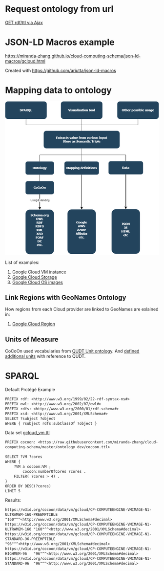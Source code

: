 # Request ontology from url
[GET rdf/ttl via Ajax](ajax.html)

# JSON-LD Macros example
https://miranda-zhang.github.io/cloud-computing-schema/json-ld-macros/gcloud.html

Created with https://github.com/ariutta/json-ld-macros

# Mapping data to ontology
![Workflow](cococon_usage_workflow.png "Workflow Overview")

List of examples:
1. [Google Cloud VM instance](gcloud_vm.md)
2. [Google Cloud Storage](gcloud_storage.md)
3. [Google Cloud OS images](gcloud_os.md)
   
## Link Regions with GeoNames Ontology
How regions from each Cloud provider are linked to GeoNames
are exlained in:
1. [Google Cloud Region](gcloud_region.md) 

## Units of Measure
CoCoOn used vocabularies from [QUDT Unit ontology](QUDT_unit.md).
And [defined additional units](unit.md)
with reference to QUDT.

# SPARQL
Default Protégé Example
```
PREFIX rdf: <http://www.w3.org/1999/02/22-rdf-syntax-ns#>
PREFIX owl: <http://www.w3.org/2002/07/owl#>
PREFIX rdfs: <http://www.w3.org/2000/01/rdf-schema#>
PREFIX xsd: <http://www.w3.org/2001/XMLSchema#>
SELECT ?subject ?object
WHERE { ?subject rdfs:subClassOf ?object }
```

Data set [gcloud_vm.ttl](sparql-generate/result/gcloud_vm.ttl)
```
PREFIX cocoon: <https://raw.githubusercontent.com/miranda-zhang/cloud-computing-schema/master/ontology_dev/cocoon.ttl>

SELECT ?VM ?cores
WHERE {
    ?VM a cocoon:VM ;
        cocoon:numberOfCores ?cores .
	FILTER( ?cores > 4) .
}
ORDER BY DESC(?cores) 
LIMIT 5
```
Results:
```
https://w3id.org/cocoon/data/vm/gcloud/CP-COMPUTEENGINE-VMIMAGE-N1-ULTRAMEM-160-PREEMPTIBLE	"160"^^<http://www.w3.org/2001/XMLSchema#decimal>	
https://w3id.org/cocoon/data/vm/gcloud/CP-COMPUTEENGINE-VMIMAGE-N1-ULTRAMEM-160	"160"^^<http://www.w3.org/2001/XMLSchema#decimal>	
https://w3id.org/cocoon/data/vm/gcloud/CP-COMPUTEENGINE-VMIMAGE-N1-STANDARD-96-PREEMPTIBLE	"96"^^<http://www.w3.org/2001/XMLSchema#decimal>	
https://w3id.org/cocoon/data/vm/gcloud/CP-COMPUTEENGINE-VMIMAGE-N1-HIGHMEM-96	"96"^^<http://www.w3.org/2001/XMLSchema#decimal>	
https://w3id.org/cocoon/data/vm/gcloud/CP-COMPUTEENGINE-VMIMAGE-N1-STANDARD-96	"96"^^<http://www.w3.org/2001/XMLSchema#decimal>
```